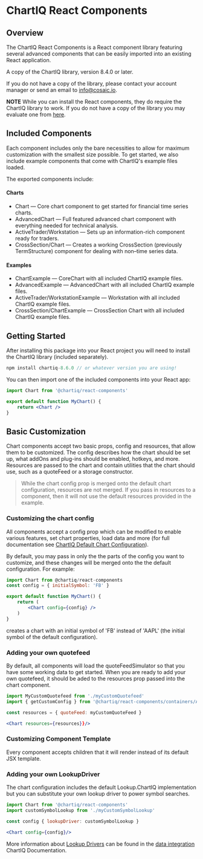 # ChartIQ React Components

## Overview

The ChartIQ React Components is a React component library featuring several advanced components that can be easily imported into an existing React application.

A copy of the ChartIQ library, version 8.4.0 or later.

If you do not have a copy of the library, please contact your account manager or send an email to <info@cosaic.io>.

**NOTE** While you can install the React components, they do require the ChartIQ library to work. If you do not have a copy of the library you may evaluate one from [here](https://cosaic.io/chartiq-sdk-library-download/).

## Included Components

Each component includes only the bare necessities to allow for maximum customization with the smallest size possible. To get started, we also include example components that come with ChartIQ's example files loaded.

The exported components include:

#### Charts

- Chart &mdash; Core chart component to get started for financial time series charts.
- AdvancedChart &mdash; Full featured advanced chart component with everything needed for technical analysis.
- ActiveTrader/Workstation &mdash; Sets up an information-rich component ready for traders.
- CrossSection/Chart &mdash; Creates a working CrossSection (previously TermStructure) component for dealing with non&ndash;time series data.

#### Examples
- ChartExample &mdash; CoreChart with all included ChartIQ example files.
- AdvancedExample &mdash; AdvancedChart with all included ChartIQ example files.
- ActiveTrader/WorkstationExample &mdash; Workstation with all included ChartIQ example files.
- CrossSection/ChartExample &mdash; CrossSection Chart with all included ChartIQ example files.


## Getting Started

After installing this package into your React project you will need to install the ChartIQ library (included separately).

```js
npm install chartiq-8.6.0 // or whatever version you are using!
```

You can then import one of the included components into your React app:

```jsx
import Chart from '@chartiq/react-components'

export default function MyChart() {
	return <Chart />
}

```

## Basic Customization

Chart components accept two basic props, config and resources, that allow them to be customized. The config describes how the chart should be set up, what addOns and plug-ins should be enabled, hotkeys, and more. Resources are passed to the chart and contain utilities that the chart should use, such as a quoteFeed or a storage constructor.

> While the chart config prop is merged onto the default chart configuration, resources are not merged. If you pass in resources to a component, then it will not use the default resources provided in the example.

### Customizing the chart config

All components accept a config prop which can be modified to enable various features, set chart properties, load data and more (for full documentation see [ChartIQ Default Chart Configuration](https://documentation.chartiq.com/tutorial-Chart%20Configuration.html)).

By default, you may pass in only the the parts of the config you want to customize, and these changes will be merged onto the the default configuration. For example:

```jsx
import Chart from @chartiq/react-components
const config = { initialSymbol: 'FB' }

export default function MyChart() {
	return (
		<Chart config={config} />
	)
}
```
creates a chart with an initial symbol of 'FB' instead of 'AAPL' (the initial symbol of the default configuration).

### Adding your own quotefeed

By default, all components will load the quoteFeedSimulator so that you have some working data to get started. When you are ready to add your own quotefeed, it should be aded to the resources prop passed into the chart component.
```jsx
import MyCustomQuotefeed from './myCustomQuotefeed'
import { getCustomConfig } from '@chartiq/react-components/containers/AdvancedChart/resources'

const resources = { quoteFeed: myCustomQuoteFeed }

<Chart resources={resources}}/>
```

### Customizing Component Template

Every component accepts children that it will render instead of its default JSX template.

### Adding your own LookupDriver

The chart configuration includes the default Lookup.ChartIQ implementation but you can substitute your own lookup driver to power symbol searches.

```jsx
import Chart from '@chartiq/react-components'
import customSymbolLookup from './myCustomSymbolLookup'

const config { lookupDriver: customSymbolLookup }

<Chart config={config}/>
```

More information about [Lookup Drivers](https://documentation.chartiq.com/CIQ.ChartEngine.Driver.Lookup.html) can be found in the [data integration](https://documentation.chartiq.com/tutorial-DataIntegrationQuoteFeeds.html#main) ChartIQ Documentation.

